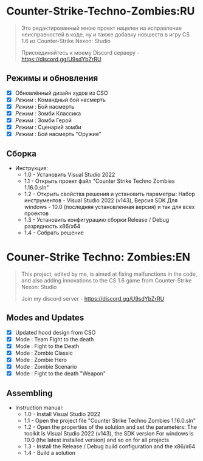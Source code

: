 # Counter-Strike-Techno-Zombies:RU
>Это редактированный мною проект нацелен на исправление неисправностей в коде, ну и также добавку новшеств в игру CS 1.6 из Counter-Strike Nexon: Studio
>
>Присоединяйтесь к моему Discord серверу - https://discord.gg/U9sdYbZrRU

## Режимы и обновления
* [x] Обновлённый дизайн худов из CSO
* [x] *Режим* : Командный бой насмерть
* [x] *Режим* : Бой насмерть
* [x] *Режим* : Зомби Классика
* [x] *Режим* : Зомби Герой
* [x] *Режим* : Сценарий зомби
* [x] *Режим* : Бой насмерть "Оружие"

## Сборка
- Инструкция:
  - 1.0 - Установить Visual Studio 2022
  - 1.1 - Открыть проект файл "Counter Strike Techno Zombies 1.16.0.sln"
  - 1.2 - Открыть свойства решения и установить параметры:
          Набор инструментов - Visual Studio 2022 (v143), Версия SDK Для windows - 10.0 (последняя установленная версия)
            и так для всех проектов
  - 1.3 - Установить конфигурацию сборки Release / Debug разрядность x86/x64
  - 1.4 - Собрать решение

# Couner-Strike Techno: Zombies:EN
>This project, edited by me, is aimed at fixing malfunctions in the code, and also adding innovations to the CS 1.6 game from Counter-Strike Nexon: Studio
>
>Join my discord server - https://discord.gg/U9sdYbZrRU

## Modes and Updates
* [x] Updated hood design from CSO
* [x] Mode : Team Fight to the death
* [x] Mode : Fight to the Death
* [x] Mode : Zombie Classic
* [x] Mode : Zombie Hero
* [x] Mode : Zombie Scenario
* [x] Mode : Fight to the death "Weapon"

## Assembling

 - Instruction manual:
   - 1.0 - Install Visual Studio 2022
   - 1.1 - Open the project file "Counter Strike Techno Zombies 1.16.0.sln"
   - 1.2 - Open the properties of the solution and set the parameters: The toolkit is Visual Studio 2022 (v143), the SDK version For windows is 10.0 (the latest installed version) and so on for all projects
   - 1.3 - Install the Release / Debug build configuration and the x86/x64
   - 1.4 - Build a solution
